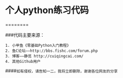 # 个人python练习代码

========

###代码主要来源：
    
    1. 小甲鱼《零基础Python入门教程》
    2. 鱼C论坛——http://bbs.fishc.com/forum.php
    3. 博客——静觅 http://cuiqingcai.com/
    4. 其他Github用户


####`如有侵权，请告知一二，我将立即删除，谢谢各位网友的分享`
